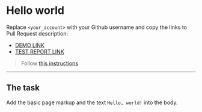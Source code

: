 # Hello world
Replace `<your_account>` with your Github username and copy the links to Pull Request description:
- [DEMO LINK](https://mfckr.github.io/layout_hello-world/)
- [TEST REPORT LINK](https://mfckr.github.io/layout_hello-world/report/html_report/)

> Follow [this instructions](https://mate-academy.github.io/layout_task-guideline/#how-to-solve-the-layout-tasks-on-github)
___

## The task
Add the basic page markup and the text `Hello, world!` into the body.

